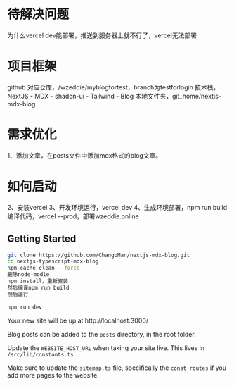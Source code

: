 # 待解决问题
为什么vercel dev能部署，推送到服务器上就不行了，vercel无法部署
 
# 项目框架
github 对应仓库，/wzeddie/myblogfortest，branch为testforlogin
技术栈，NextJS - MDX - shadcn-ui - Tailwind - Blog
本地文件夹，git_home/nextjs-mdx-blog
# 需求优化
1、添加文章，在posts文件中添加mdx格式的blog文章。

# 如何启动
2、安装vercel
3、开发环境运行，vercel dev
4、生成环境部署，npm run build 编译代码，vercel --prod，部署wzeddie.online 
## Getting Started

```bash
git clone https://github.com/ChangoMan/nextjs-mdx-blog.git
cd nextjs-typescript-mdx-blog
npm cache clean --force
删除node-modle
npm install，重新安装
然后编译npm run build
然后运行

npm run dev
```

Your new site will be up at http://localhost:3000/

Blog posts can be added to the `posts` directory, in the root folder.

Update the `WEBSITE_HOST_URL` when taking your site live. This lives in `/src/lib/constants.ts`

Make sure to update the `sitemap.ts` file, specifically the `const routes` if you add more pages to the website.
